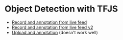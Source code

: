 # Object Detection with TFJS

* [Record and annotation from live feed](https://ulf1.github.io/demo-tfjs-object-detection/)
* [Record and annotation from live feed v2](https://ulf1.github.io/demo-tfjs-object-detection/index-realtime.html)
* [Upload and annotation](https://ulf1.github.io/demo-tfjs-object-detection/index-upload.html) (doesn't work well)
